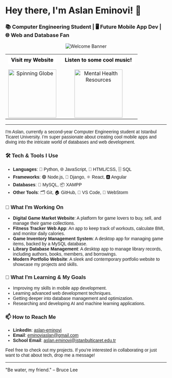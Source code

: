 # Hey there, I'm Aslan Eminovi! 👋

### 📚 Computer Engineering Student | 🖥️ Future Mobile App Dev | 🌐 Web and Database Fan

<p align="center">
  <img src="https://github.com/BrunnerLivio/brunnerlivio/raw/master/images/welcome.png?raw=true" alt="Welcome Banner" />
</p>

<table align="center">
  <tr>
    <td align="center">
      <a href="https://cdn.trustpulse.com/wp-content/uploads/2019/03/how-to-create-a-coming-soon-page-in-wordpress.png" target="_blank" style="display: inline-block; margin-bottom: 15px; background-color: white; padding: 5px 10px; border-radius: 5px; text-decoration: none; font-weight: bold; color: black;">Visit my Website</a>
      <br>
      <img src="https://media.giphy.com/media/l3V0megwbBeETMgZa/giphy.gif" alt="Spinning Globe" width="150" height="150" />
    </td>
    <td align="center">
      <a href="https://www.youtube.com/watch?v=9ytiyD_QA2s" target="_blank" style="display: inline-block; margin-bottom: 15px; background-color: white; padding: 5px 10px; border-radius: 5px; text-decoration: none; font-weight: bold; color: black;">Listen to some cool music!</a>
      <br>
      <img src="https://media.giphy.com/media/BG49MnxAciCIVAuQMj/giphy.gif" alt="Mental Health Resources" width="150" height="150" />
    </td>
  </tr>
</table>

---

<div style="font-family: 'Comic Sans MS', 'Chalkboard SE', 'Comic Neue', sans-serif;">

I'm Aslan, currently a second-year Computer Engineering student at Istanbul Ticaret University. I’m super passionate about creating cool mobile apps and diving into the intricate world of databases and web development.

### 🛠️ Tech & Tools I Use

- **Languages**: 🐍 Python, 🌐 JavaScript, 🎨 HTML/CSS, 🗄️ SQL
- **Frameworks**: 🟢 Node.js, 🌿 Django, ⚛️ React, 🅰️ Angular
- **Databases**: 🐬 MySQL, 📦 XAMPP
- **Other Tools**: 🗂️ Git, 🏠 GitHub, 🔧 VS Code, 🚀 WebStorm

### 🔭 What I'm Working On

- **Digital Game Market Website**: A platform for game lovers to buy, sell, and manage their game collections.
- **Fitness Tracker Web App**: An app to keep track of workouts, calculate BMI, and monitor daily calories.
- **Game Inventory Management System**: A desktop app for managing game items, backed by a MySQL database.
- **Library Database Management**: A desktop app to manage library records, including authors, books, members, and borrowings.
- **Modern Portfolio Website**: A sleek and contemporary portfolio website to showcase my projects and skills.

### 🌱 What I'm Learning & My Goals

- Improving my skills in mobile app development.
- Learning advanced web development techniques.
- Getting deeper into database management and optimization.
- Researching and developing AI and machine learning applications.

### 📫 How to Reach Me

- **LinkedIn**: [aslan-eminovi](https://www.linkedin.com/in/aslan-eminovi/)
- **Email**: eminoviaslan@gmail.com
- **School Email**: aslan.eminovi@istanbulticaret.edu.tr

Feel free to check out my projects. If you’re interested in collaborating or just want to chat about tech, drop me a message!

</div>

---

"Be water, my friend." – Bruce Lee
